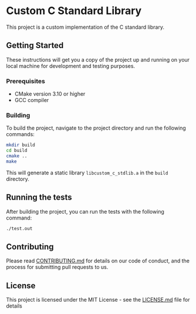 # Custom C Standard Library

This project is a custom implementation of the C standard library.

## Getting Started

These instructions will get you a copy of the project up and running on your local machine for development and testing purposes.

### Prerequisites

- CMake version 3.10 or higher
- GCC compiler

### Building

To build the project, navigate to the project directory and run the following commands:

```bash
mkdir build
cd build
cmake ..
make
```

This will generate a static library `libcustom_c_stdlib.a` in the `build` directory.

## Running the tests

After building the project, you can run the tests with the following command:

```bash
./test.out
```

## Contributing

Please read [CONTRIBUTING.md](CONTRIBUTING.md) for details on our code of conduct, and the process for submitting pull requests to us.

## License

This project is licensed under the MIT License - see the [LICENSE.md](LICENSE.md) file for details